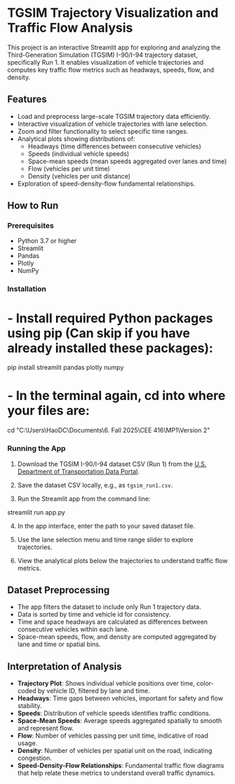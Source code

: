 # TGSIM Trajectory Visualization and Traffic Flow Analysis

This project is an interactive Streamlit app for exploring and analyzing the Third-Generation Simulation (TGSIM) I-90/I-94 trajectory dataset, specifically Run 1. It enables visualization of vehicle trajectories and computes key traffic flow metrics such as headways, speeds, flow, and density.

## Features

- Load and preprocess large-scale TGSIM trajectory data efficiently.
- Interactive visualization of vehicle trajectories with lane selection.
- Zoom and filter functionality to select specific time ranges.
- Analytical plots showing distributions of:
  - Headways (time differences between consecutive vehicles)
  - Speeds (individual vehicle speeds)
  - Space-mean speeds (mean speeds aggregated over lanes and time)
  - Flow (vehicles per unit time)
  - Density (vehicles per unit distance)
- Exploration of speed-density-flow fundamental relationships.

## How to Run

### Prerequisites

- Python 3.7 or higher
- Streamlit
- Pandas
- Plotly
- NumPy

### Installation

# - Install required Python packages using pip (Can skip if you have already installed these packages):

pip install streamlit pandas plotly numpy

# - In the terminal again, cd into where your files are:

cd "C:\Users\HaoDC\Documents\6. Fall 2025\CEE 416\MP1\Version 2"

### Running the App

1. Download the TGSIM I-90/I-94 dataset CSV (Run 1) from the [U.S. Department of Transportation Data Portal](https://data.transportation.gov/Automobiles/Third-Generation-Simulation-Data-TGSIM-I-90-I-94-S/9uas-hf8b/about_data).

2. Save the dataset CSV locally, e.g., as `tgsim_run1.csv`.

3. Run the Streamlit app from the command line:

streamlit run app.py

4. In the app interface, enter the path to your saved dataset file.

5. Use the lane selection menu and time range slider to explore trajectories.

6. View the analytical plots below the trajectories to understand traffic flow metrics.

## Dataset Preprocessing

- The app filters the dataset to include only Run 1 trajectory data.
- Data is sorted by time and vehicle id for consistency.
- Time and space headways are calculated as differences between consecutive vehicles within each lane.
- Space-mean speeds, flow, and density are computed aggregated by lane and time or spatial bins.

## Interpretation of Analysis

- **Trajectory Plot**: Shows individual vehicle positions over time, color-coded by vehicle ID, filtered by lane and time.
- **Headways**: Time gaps between vehicles, important for safety and flow stability.
- **Speeds**: Distribution of vehicle speeds identifies traffic conditions.
- **Space-Mean Speeds**: Average speeds aggregated spatially to smooth and represent flow.
- **Flow**: Number of vehicles passing per unit time, indicative of road usage.
- **Density**: Number of vehicles per spatial unit on the road, indicating congestion.
- **Speed-Density-Flow Relationships**: Fundamental traffic flow diagrams that help relate these metrics to understand overall traffic dynamics.

